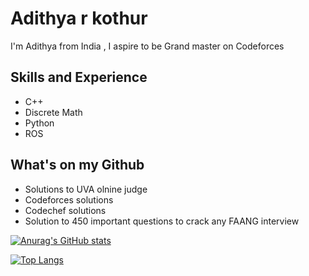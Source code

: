 


# Adithya r kothur
I'm Adithya from India , I aspire to be Grand master on Codeforces

## Skills and Experience
* C++
* Discrete Math
* Python
* ROS



## What's on my Github
* Solutions to UVA olnine judge
* Codeforces solutions
* Codechef solutions 
* Solution to 450 important questions to crack any FAANG interview










[![Anurag's GitHub stats](https://github-readme-stats.vercel.app/api?username=adithya-r-kothur)](https://github.com/anuraghazra/github-readme-stats)



[![Top Langs](https://github-readme-stats.vercel.app/api/top-langs/?username=adithya-r-kothur&hide=javascript,html)](https://github.com/anuraghazra/github-readme-stats)





